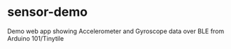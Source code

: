 # sensor-demo
Demo web app showing Accelerometer and Gyroscope data over BLE from Arduino 101/Tinytile
